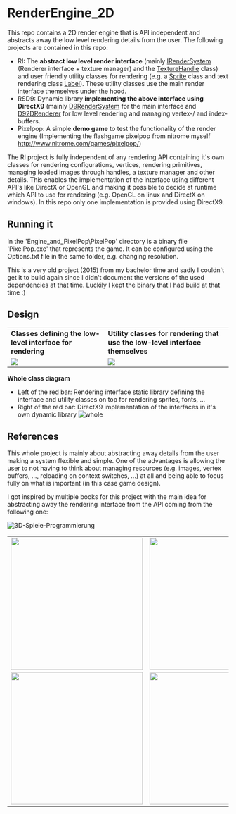 # RenderEngine_2D

This repo contains a 2D render engine that is API independent and abstracts away the low level rendering details from the user. The following projects are contained in this repo:
- RI: The <b>abstract low level render interface</b> (mainly [IRenderSystem](Engine_and_PixelPop/Include/IRenderSystem.h) (Renderer interface + texture manager) and the [TextureHandle](Engine_and_PixelPop/Include/HandleMgr.h) class) and user friendly utility classes for rendering (e.g. a [Sprite](Engine_and_PixelPop/Include/Drawable/Sprite.h) class and text rendering class [Label](Engine_and_PixelPop/Include/Drawable/Label.h)). These utility classes use the main render interface themselves under the hood.
- RSD9: Dynamic library <b>implementing the above interface using DirectX9</b> (mainly [D9RenderSystem](Engine_and_PixelPop/RI/RID9/D9RenderSystem.h) for the main interface and [D92DRenderer](Engine_and_PixelPop/RI/RID9/D92DRenderer.h) for low level rendering and managing vertex-/ and index-buffers.
- Pixelpop: A simple <b>demo game</b> to test the functionality of the render engine (Implementing the flashgame pixelpop from nitrome myself http://www.nitrome.com/games/pixelpop/) 

The RI project is fully independent of any rendering API containing it's own classes for rendering configurations, vertices, rendering primitives, managing loaded images through handles, a texture manager and other details. This enables the implementation of the interface using different API's like DirectX or OpenGL and making it possible to decide at runtime which API to use for rendering (e.g. OpenGL on linux and DirectX on windows). In this repo only one implementation is provided using DirectX9.


## Running it
In the 'Engine_and_PixelPop\PixelPop' directory is a binary file 'PixelPop.exe' that represents the game. It can be configured using the Options.txt file in the same folder, e.g. changing resolution. 

This is a very old project (2015) from my bachelor time and sadly I couldn't get it to build again since I didn't document the versions of the used dependencies at that time. Luckily I kept the binary that I had build at that time :)


## Design
<table>
  <tr>
    <td><strong>Classes defining the low-level interface for rendering</strong></td>
    <td><strong>Utility classes for rendering that use the low-level interface themselves</strong></td>
  </tr>
  <tr>
    <td><img src="https://user-images.githubusercontent.com/16277721/154995749-8a6f4204-3567-40bd-ab1e-5a77a63926b7.png"></td>
    <td><img src="https://user-images.githubusercontent.com/16277721/154996276-84ddcbc5-a396-4c18-8588-a29419db6b51.png"></td>
  </tr>
</table>

<strong>Whole class diagram</strong>
- Left of the red bar: Rendering interface static library defining the interface and utility classes on top for rendering sprites, fonts, ...
- Right of the red bar: DirectX9 implementation of the interfaces in it's own dynamic library 
![whole](https://user-images.githubusercontent.com/16277721/154996572-4cb2aecd-f7a0-4fc0-bca5-81ca42c6cc01.png)


## References
This whole project is mainly about abstracting away details from the user making a system flexible and simple. One of the advantages is allowing the user to not having to think about managing resources (e.g. images, vertex buffers, ..., reloading on context switches, ...) at all and being able to focus fully on what is important (in this case game design).

I got inspired by multiple books for this project with the main idea for abstracting away the rendering interface from the API coming from the following one:

![3D-Spiele-Programmierung](https://images-na.ssl-images-amazon.com/images/I/51wM8CIGjjL._SX363_BO1,204,203,200_.jpg)

<table>
  <tr>
    <td><img src="https://images-na.ssl-images-amazon.com/images/I/51mQl0y9NGL._SX382_BO1,204,203,200_.jpg" width="300"></td>
    <td><img src="https://images-na.ssl-images-amazon.com/images/I/51V1DUCnkQL._SX352_BO1,204,203,200_.jpg" width="300"></td>
    <td><img src="https://images-na.ssl-images-amazon.com/images/I/61T+7acdSSL.jpg" width="300"></td>
  </tr>
  <tr>
    <td><img src="https://images-na.ssl-images-amazon.com/images/I/71Kfg2zTisL.jpg" width="300"></td>
    <td><img src="https://images-na.ssl-images-amazon.com/images/I/41zo5mj1VAL.jpg" width="300"></td>
    <td><img src="https://images-na.ssl-images-amazon.com/images/I/51OWUuHWYFL.jpg" width="300"></td>
  </tr>
</table>

